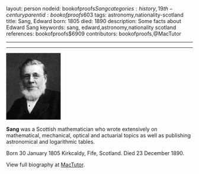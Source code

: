 layout: person
nodeid: bookofproofs$Sang
categories: history,19th-century
parentid: bookofproofs$603
tags: astronomy,nationality-scotland
title: Sang, Edward
born: 1805
died: 1890
description: Some facts about Edward Sang
keywords: sang, edward,astronomy,nationality scotland
references: bookofproofs$6909
contributors: bookofproofs,@MacTutor

---


---

![Sang.jpg](https://github.com/bookofproofs/bookofproofs.github.io/blob/main/_sources/_assets/images/portraits/Sang.jpg?raw=true)

**Sang** was a Scottish mathematician who wrote extensively on mathematical, mechanical, optical and actuarial topics as well as publishing astronomical and logarithmic tables.

Born 30 January 1805 Kirkcaldy, Fife, Scotland. Died 23 December 1890.


View full biography at [MacTutor](https://mathshistory.st-andrews.ac.uk/Biographies/Sang/).